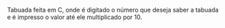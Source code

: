 Tabuada feita em C, onde é digitado o número que deseja saber a tabuada e é impresso o valor até ele multiplicado por 10.
